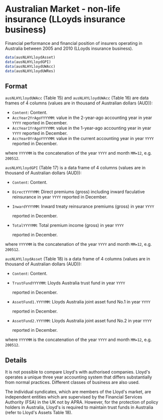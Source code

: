 # Australian Market - non-life insurance (LLoyds insurance business)

Financial performance and financial position of insurers operating in Australia between 2005 and 2010 (LLoyds insurance business).

```r
data(ausNLHYLloydAsset)
data(ausNLHYLloydGPI)
data(ausNLHYLloydUWAcc)
data(ausNLHYLloydUWRes)
```

## Format

`ausNLHYLloydUWAcc` (Table 15) and `ausNLHYLloydUWAcc` (Table 16) are data frames of 4 columns (values are in thousand of Australian dollars (AUD)):

 * `Content`: Content.
 * `AccYear2YrAgoYYYYMM`: value in the 2-year-ago accounting year in year `YYYY` reported in December.
 * `AccYear1YrAgoYYYYMM`: value in the 1-year-ago accounting year in year `YYYY` reported in December.
 * `AccYear0YrAgoYYYYMM`: value in the current accounting year in year `YYYY` reported in December.

where `YYYYMM` is the concatenation of the year `YYYY` and month `MM=12`, e.g. `200512`.

`ausNLHYLloydGPI` (Table 17) is a data frame of 4 columns (values are in thousand of Australian dollars (AUD)):

 * `Content`: Content.
 * `DirectYYYYMM`: Direct premiums (gross) including inward faculative reinsurance in year `YYYY` reported in December.
 * `InwardYYYYMM`: Inward treaty reinsurance premiums (gross) in year `YYYY`
   
   reported in December.
 * `TotalYYYYMM`: Total premium income (gross) in year `YYYY`
   
   reported in December.

where `YYYYMM` is the concatenation of the year `YYYY` and month `MM=12`, 
e.g. `200512`.

`ausNLHYLloydAsset` (Table 18) is a data frame of 4 columns (values are in thousand of Australian dollars (AUD)):

 * `Content`: Content.
 * `TrustFundYYYYMM`: Lloyds Australia trust fund in year `YYYY`
   
   reported in December.
 * `AssetFund1.YYYYMM`: Lloyds Australia joint asset fund No.1 in year `YYYY`
   
   reported in December.
 * `AssetFund2.YYYYMM`: Lloyds Australia joint asset fund No.2 in year `YYYY`
   
   reported in December.

where `YYYYMM` is the concatenation of the year `YYYY` and month `MM=12`, 
e.g. `200512`.

## Details

It is not possible to compare Lloyd's with authorised companies. Lloyd's operates a unique three year accounting system that differs substantially from normal practices. Different classes of business are also used.

The individual syndicates, which are members of the Lloyd's market, are independent entities which are supervised by the Financial Services Authority (FSA) in the UK not by APRA. However, for the protection of policy holders in Australia, Lloyd's is required to maintain trust funds in Australia (refer to Lloyd's Assets Table 18).
